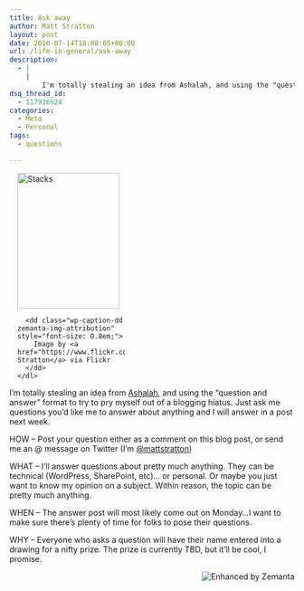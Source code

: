 ```yaml
---
title: Ask away
author: Matt Stratton
layout: post
date: 2010-07-14T18:00:05+00:00
url: /life-in-general/ask-away
description:
  - |
    |
        I'm totally stealing an idea from Ashalah, and using the "question and answer" format to try to pry myself out of a blogging hiatus. Just ask me questions (by commenting on the blog post) you'd like me to answer about anything and I will answer in a post next week. 
dsq_thread_id:
  - 117936924
categories:
  - Meta
  - Personal
tags:
  - questions

---
```

<div class="zemanta-img" style="margin: 1em; display: block;">
  <div>
    <dl class="wp-caption alignright" style="width: 190px;">
      <dt class="wp-caption-dt">
        <a href="https://www.flickr.com/photos/84661389@N00/3834595289"><img title="Stacks" src="https://farm3.static.flickr.com/2505/3834595289_afc4af18c1_m.jpg" alt="Stacks" width="180" height="240" /></a>
      </dt>
      
      <dd class="wp-caption-dd zemanta-img-attribution" style="font-size: 0.8em;">
        Image by <a href="https://www.flickr.com/photos/84661389@N00/3834595289">Matt Stratton</a> via Flickr
      </dd>
    </dl>
  </div>
</div>

I&#8217;m totally stealing an idea from <a href="https://ashalah.com" target="_blank">Ashalah</a>, and using the &#8220;question and answer&#8221; format to try to pry myself out of a blogging hiatus. Just ask me questions you&#8217;d like me to answer about anything and I will answer in a post next week.

HOW &#8211; Post your question either as a comment on this blog post, or send me an @ message on Twitter (I&#8217;m <a href="https://twitter.com/mattstratton" target="_blank">@mattstratton</a>)

WHAT &#8211; I&#8217;ll answer questions about pretty much anything. They can be technical (WordPress, SharePoint, etc)&#8230; or personal. Or maybe you just want to know my opinion on a subject. Within reason, the topic can be pretty much anything.

WHEN &#8211; The answer post will most likely come out on Monday&#8230;I want to make sure there&#8217;s plenty of time for folks to pose their questions.

WHY &#8211; Everyone who asks a question will have their name entered into a drawing for a nifty prize. The prize is currently TBD, but it&#8217;ll be cool, I promise.

<div class="zemanta-pixie" style="margin-top: 10px; height: 15px;">
  <a class="zemanta-pixie-a" title="Enhanced by Zemanta" href="https://www.zemanta.com/"><img class="zemanta-pixie-img" style="border: none; float: right;" src="https://img.zemanta.com/zemified_a.png?x-id=a5dce7fc-cafb-4a46-872f-caeebe29abd5" alt="Enhanced by Zemanta" /></a><span class="zem-script pretty-attribution"></span>
</div>